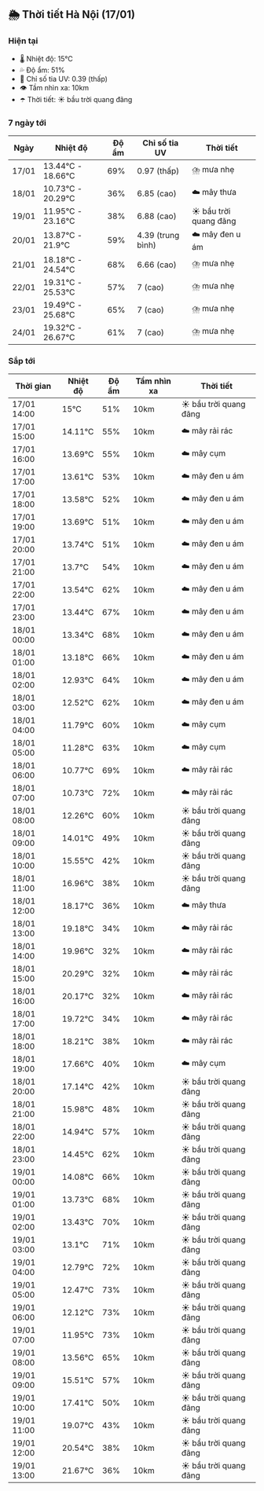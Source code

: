 ## 🌦️ Thời tiết Hà Nội (17/01)

### Hiện tại

- 🌡️ Nhiệt độ: 15℃
- 💦 Độ ẩm: 51%
- 🌟 Chỉ số tia UV: 0.39 (thấp)
- 👁️ Tầm nhìn xa: 10km
- ☂️ Thời tiết: ☀️ bầu trời quang đãng

### 7 ngày tới

| Ngày | Nhiệt độ | Độ ẩm | Chỉ số tia UV | Thời tiết |
| --- | --- | --- | --- | --- |
| 17/01 | 13.44℃ - 18.66℃ | 69% | 0.97 (thấp) | ⛈️ mưa nhẹ |
| 18/01 | 10.73℃ - 20.29℃ | 36% | 6.85 (cao) | ☁️ mây thưa |
| 19/01 | 11.95℃ - 23.16℃ | 38% | 6.88 (cao) | ☀️ bầu trời quang đãng |
| 20/01 | 13.87℃ - 21.9℃ | 59% | 4.39 (trung bình) | ☁️ mây đen u ám |
| 21/01 | 18.18℃ - 24.54℃ | 68% | 6.66 (cao) | ⛈️ mưa nhẹ |
| 22/01 | 19.31℃ - 25.53℃ | 57% | 7 (cao) | ⛈️ mưa nhẹ |
| 23/01 | 19.49℃ - 25.68℃ | 65% | 7 (cao) | ⛈️ mưa nhẹ |
| 24/01 | 19.32℃ - 26.67℃ | 61% | 7 (cao) | ⛈️ mưa nhẹ |

### Sắp tới

| Thời gian | Nhiệt độ | Độ ẩm | Tầm nhìn xa | Thời tiết |
| --- | --- | --- | --- | --- |
| 17/01 14:00 | 15℃ | 51% | 10km | ☀️ bầu trời quang đãng |
| 17/01 15:00 | 14.11℃ | 55% | 10km | ☁️ mây rải rác |
| 17/01 16:00 | 13.69℃ | 55% | 10km | ☁️ mây cụm |
| 17/01 17:00 | 13.61℃ | 53% | 10km | ☁️ mây đen u ám |
| 17/01 18:00 | 13.58℃ | 52% | 10km | ☁️ mây đen u ám |
| 17/01 19:00 | 13.69℃ | 51% | 10km | ☁️ mây đen u ám |
| 17/01 20:00 | 13.74℃ | 51% | 10km | ☁️ mây đen u ám |
| 17/01 21:00 | 13.7℃ | 54% | 10km | ☁️ mây đen u ám |
| 17/01 22:00 | 13.54℃ | 62% | 10km | ☁️ mây đen u ám |
| 17/01 23:00 | 13.44℃ | 67% | 10km | ☁️ mây đen u ám |
| 18/01 00:00 | 13.34℃ | 68% | 10km | ☁️ mây đen u ám |
| 18/01 01:00 | 13.18℃ | 66% | 10km | ☁️ mây đen u ám |
| 18/01 02:00 | 12.93℃ | 64% | 10km | ☁️ mây đen u ám |
| 18/01 03:00 | 12.52℃ | 62% | 10km | ☁️ mây đen u ám |
| 18/01 04:00 | 11.79℃ | 60% | 10km | ☁️ mây cụm |
| 18/01 05:00 | 11.28℃ | 63% | 10km | ☁️ mây cụm |
| 18/01 06:00 | 10.77℃ | 69% | 10km | ☁️ mây rải rác |
| 18/01 07:00 | 10.73℃ | 72% | 10km | ☁️ mây rải rác |
| 18/01 08:00 | 12.26℃ | 60% | 10km | ☀️ bầu trời quang đãng |
| 18/01 09:00 | 14.01℃ | 49% | 10km | ☀️ bầu trời quang đãng |
| 18/01 10:00 | 15.55℃ | 42% | 10km | ☀️ bầu trời quang đãng |
| 18/01 11:00 | 16.96℃ | 38% | 10km | ☀️ bầu trời quang đãng |
| 18/01 12:00 | 18.17℃ | 36% | 10km | ☁️ mây thưa |
| 18/01 13:00 | 19.18℃ | 34% | 10km | ☁️ mây rải rác |
| 18/01 14:00 | 19.96℃ | 32% | 10km | ☁️ mây rải rác |
| 18/01 15:00 | 20.29℃ | 32% | 10km | ☁️ mây rải rác |
| 18/01 16:00 | 20.17℃ | 32% | 10km | ☁️ mây rải rác |
| 18/01 17:00 | 19.72℃ | 34% | 10km | ☁️ mây rải rác |
| 18/01 18:00 | 18.21℃ | 38% | 10km | ☁️ mây rải rác |
| 18/01 19:00 | 17.66℃ | 40% | 10km | ☁️ mây cụm |
| 18/01 20:00 | 17.14℃ | 42% | 10km | ☀️ bầu trời quang đãng |
| 18/01 21:00 | 15.98℃ | 48% | 10km | ☀️ bầu trời quang đãng |
| 18/01 22:00 | 14.94℃ | 57% | 10km | ☀️ bầu trời quang đãng |
| 18/01 23:00 | 14.45℃ | 62% | 10km | ☀️ bầu trời quang đãng |
| 19/01 00:00 | 14.08℃ | 66% | 10km | ☀️ bầu trời quang đãng |
| 19/01 01:00 | 13.73℃ | 68% | 10km | ☀️ bầu trời quang đãng |
| 19/01 02:00 | 13.43℃ | 70% | 10km | ☀️ bầu trời quang đãng |
| 19/01 03:00 | 13.1℃ | 71% | 10km | ☀️ bầu trời quang đãng |
| 19/01 04:00 | 12.79℃ | 72% | 10km | ☀️ bầu trời quang đãng |
| 19/01 05:00 | 12.47℃ | 73% | 10km | ☀️ bầu trời quang đãng |
| 19/01 06:00 | 12.12℃ | 73% | 10km | ☀️ bầu trời quang đãng |
| 19/01 07:00 | 11.95℃ | 73% | 10km | ☀️ bầu trời quang đãng |
| 19/01 08:00 | 13.56℃ | 65% | 10km | ☀️ bầu trời quang đãng |
| 19/01 09:00 | 15.51℃ | 57% | 10km | ☀️ bầu trời quang đãng |
| 19/01 10:00 | 17.41℃ | 50% | 10km | ☀️ bầu trời quang đãng |
| 19/01 11:00 | 19.07℃ | 43% | 10km | ☀️ bầu trời quang đãng |
| 19/01 12:00 | 20.54℃ | 38% | 10km | ☀️ bầu trời quang đãng |
| 19/01 13:00 | 21.67℃ | 36% | 10km | ☀️ bầu trời quang đãng |
